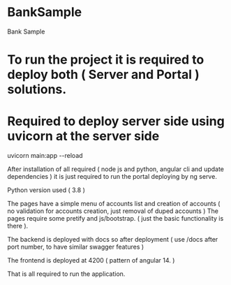 # BankSample
  Bank Sample

# To run the project it is required to deploy both ( Server and Portal ) solutions.
# Required to deploy server side using uvicorn at the server side
  uvicorn main:app --reload
  
  After installation of all required ( node js and python, angular cli and update dependencies ) it is just required to run the portal deploying by ng serve.
  
  Python version used ( 3.8 )
  
  The pages have a simple menu of accounts list and creation of accounts ( no validation for accounts creation, just removal of duped accounts ) 
  The pages require some pretify and js/bootstrap. ( just the basic functionality is there ).
  
  The backend is deployed with docs so after deployment ( use /docs after port number, to have similar swagger features )
  
  The frontend is deployed at 4200 ( pattern of angular 14. ) 
  
  
  That is all required to run the application.

